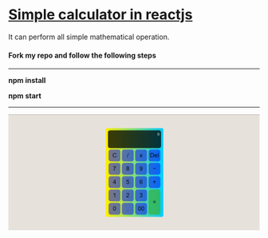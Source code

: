 <a href ="https://balgovindy.github.io/calculator/" target="_blank"><h1>Simple calculator in reactjs</h1></a>
<p>It can perform all simple mathematical operation.</p>
<h4>Fork my repo and follow the following steps</h4>
<hr>
<p><b>npm install</b></p>
<p><b>npm start</b></p>
<hr>
<img src="ss/ui.png">

